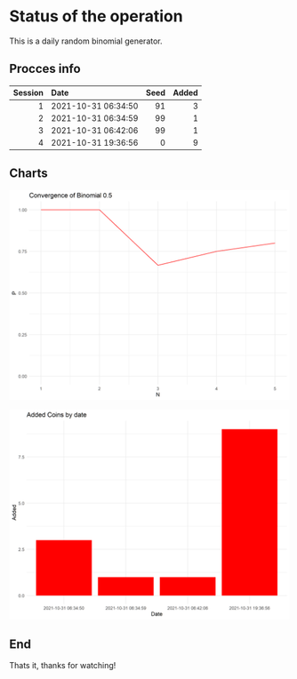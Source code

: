 # Status of the operation
  
  This is a daily random binomial generator.
  
## Procces info

| Session|Date                | Seed| Added|
|-------:|:-------------------|----:|-----:|
|       1|2021-10-31 06:34:50 |   91|     3|
|       2|2021-10-31 06:34:59 |   99|     1|
|       3|2021-10-31 06:42:06 |   99|     1|
|       4|2021-10-31 19:36:56 |    0|     9|

## Charts 

![](charts/plot1.png)

![](charts/plot2.png)

## End

Thats it, thanks for watching!
